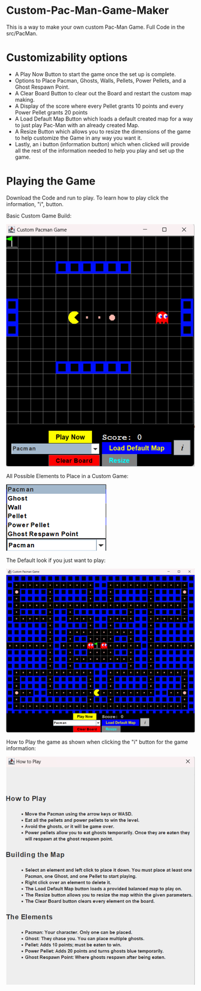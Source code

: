 # Custom-Pac-Man-Game-Maker

This is a way to make your own custom Pac-Man Game. Full Code in the src/PacMan.

# Customizability options

* A Play Now Button to start the game once the set up is complete.
* Options to Place Pacman, Ghosts, Walls, Pellets, Power Pellets, and a Ghost Respawn Point.
* A Clear Board Button to clear out the Board and restart the custom map making.
* A Display of the score where every Pellet grants 10 points and every Power Pellet grants 20 points
* A Load Default Map Button which loads a default created map for a way to just play Pac-Man with an already created Map.
* A Resize Button which allows you to resize the dimensions of the game to help customize the Game in any way you want it.
* Lastly, an i button (information button) which when clicked will provide all the rest of the information needed to help you play and set up the game.

# Playing the Game

Download the Code and run to play. 
To learn how to play click the information, "i", button.

Basic Custom Game Build:

![plot](./src/resources/Basic%20Game.png)

All Possible Elements to Place in a Custom Game:

![plot](./src/resources/Options.png)

The Default look if you just want to play:

![plot](./src/resources/Default%20Game.png)

How to Play the game as shown when clicking the "i" button for the game information:

![plot](./src/resources/Information.png)
